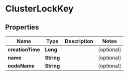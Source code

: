 # ClusterLockKey

## Properties
Name | Type | Description | Notes
------------ | ------------- | ------------- | -------------
**creationTime** | **Long** |  |  [optional]
**name** | **String** |  |  [optional]
**nodeName** | **String** |  |  [optional]
